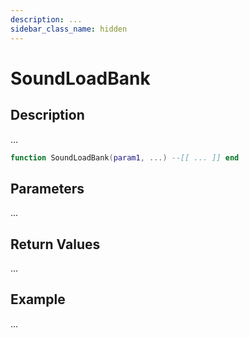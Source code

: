 ```yaml
---
description: ...
sidebar_class_name: hidden
---
```


# SoundLoadBank

## Description

...

```lua
function SoundLoadBank(param1, ...) --[[ ... ]] end
```

## Parameters

...

## Return Values

...

## Example

...


